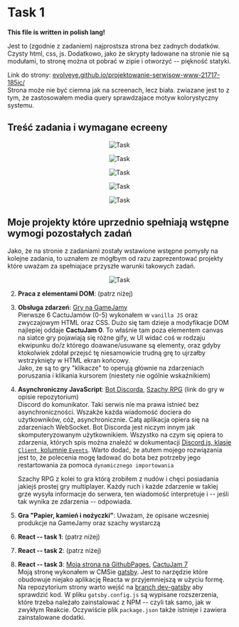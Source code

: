 # Task 1



**This file is written in polish lang!**

Jest to (zgodnie z zadaniem) najprostsza strona bez zadnych dodatków.
Czysty html, css, js. Dodatkowo, jako że skrypty ładowane na stronie nie są modułami,
to stronę można ot pobrać w zipie i otworzyć -- piękność statyki.

Link do strony: [evolveye.github.io/projektowanie-serwisow-www-21717-185ic/](https://evolveye.github.io/projektowanie-serwisow-www-21717-185ic/)<br>
Strona może nie być ciemna jak na screenach, lecz biała.
zwiazane jest to z tym, że zastosowałem media query sprawdzajace motyw kolorystyczny systemu.



## Treść zadania i wymagane ecreeny



<p style="text-align:center">
  <img src="./img/task.png" alt="Task">
</p>

<p style="text-align:center">
  <img src="./img/index.png" alt="Task">
</p>
<p style="text-align:center">
  <img src="./img/letter.png" alt="Task">
</p>
<p style="text-align:center">
  <img src="./img/book.png" alt="Task">
</p>
<p style="text-align:center">
  <img src="./img/form.png" alt="Task">
</p>



## Moje projekty które uprzednio spełniają wstępne wymogi pozostałych zadań



Jako, że na stronie z zadaniami zostały wstawione wstępne pomysły na kolejne zadania,
to uznałem ze mógłbym od razu zaprezentować projekty które uważam za spełniajace
przyszłe warunki takowych zadań.

<p style="text-align:center">
  <img src="./img/all_tasks.png" alt="Task">
</p>

 2. **Praca z elementami DOM**: (patrz niżej)
 3. **Obsługa zdarzeń**:
    [Gry na GameJamy](https://github.com/Evolveye/Game_jams)<br>
    Pierwsze 6 CactuJamów (0-5) wykonałem w `vanilla JS` oraz zwyczajowym HTML oraz CSS.
    Dużo się tam dzieje a modyfikacje DOM najlepiej oddaje **CactuJam 0**.
    To właśnie tam poza elementem canvas na siatce gry pojawiają się różne gify, w UI
    widać coś w rodzaju ekwipunku do/z którego doawane/usuwane są elementy,
    oraz gdyby ktokolwiek zdołał przejsć tę niesamowicie trudną grę to ujrzałby
    wstrzyknięty w HTML ekran końcowy.<br>
    Jako, ze są to gry "klikacze" to operują głównie na zdarzeniach poruszania i klikania kursorem
    (niestety nie ogólnie wskaźnikiem)
 4. **Asynchroniczny JavaScript**:
    [Bot Discorda](https://github.com/Evolveye/Cactu-discord.js),
    [Szachy RPG](https://github.com/Evolveye/CChess.io/) (link do gry w opisie repozytorium)<br>
    Discord do komunikator. Taki serwis nie ma prawa istnieć bez asynchroniczności.
    Wszakże każda wiadomość dociera do użytkowników, cóż, asynchronicznie.
    Całą aplikacja opiera się na zdarzeniach WebSocket. Bot Discorda jest niczym innym
    jak skomputeryzowanym użytkownikiem.
    Wszystko na czym się opiera to zdarzenia, których spis można znaleźć w dokumentacji
    [Discord.js, klasie `Client`, kolumnie `Events`](https://discord.js.org/#/docs/main/stable/class/Client).
    Warto dodać, że atutem mojego rozwiązania jest to,
    że polecenia mogę ładować do bota bez potrzeby jego restartowania za pomoca `dynamicznego importowania`

    Szachy RPG z kolei to gra którą zrobiłem z nudów i chęci posiadania jakiejś prostej gry multiplayer.
    Każdy ruch i każde zdarzenie w takiej grze wysyła informacje do serwera,
    ten wiadomość interpretuje i -- jeśli tak wynika ze zdarzenia -- odpowiada.

 5. **Gra "Papier, kamień i nożyczki"**:
    Uważam, że opisane wczesniej produkcje na GameJamy oraz szachy wystarczą

 6. **React -- task 1**: (patrz niżej)
 7. **React -- task 2**: (patrz niżej)
 8. **React -- task 3**:
    [Moja strona na GithubPages](https://evolveye.github.io/),
    [CactuJam 7](https://github.com/Evolveye/Game_jams/tree/master/CactuJam-7)<br>
    Moją stronę wykonałem w CMSie [gatsby](https://www.gatsbyjs.com/).
    Jest to narzędzie które obudowuje niejako aplikację Reacta w przyjemniejszą w użyciu formę.
    Na repozytorium strony warto wejść na
    [branch dev-gatsby](https://github.com/Evolveye/Evolveye.github.io/tree/dev-gatsby) aby sprawdzić kod.
    W pliku `gatsby.config.js` są wypisane rozszerzenia, które trzeba należało zainstalować z NPM --
    czyli tak samo, jak w zwykłym Reakcie.
    Oczywiście plik `package.json` także istnieje i zawiera zainstalowane dodatki.